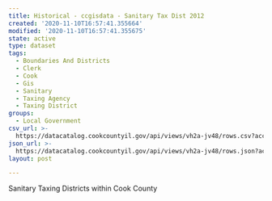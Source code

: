 ```yaml
---
title: Historical - ccgisdata - Sanitary Tax Dist 2012
created: '2020-11-10T16:57:41.355664'
modified: '2020-11-10T16:57:41.355675'
state: active
type: dataset
tags:
  - Boundaries And Districts
  - Clerk
  - Cook
  - Gis
  - Sanitary
  - Taxing Agency
  - Taxing District
groups:
  - Local Government
csv_url: >-
  https://datacatalog.cookcountyil.gov/api/views/vh2a-jv48/rows.csv?accessType=DOWNLOAD
json_url: >-
  https://datacatalog.cookcountyil.gov/api/views/vh2a-jv48/rows.json?accessType=DOWNLOAD
layout: post

---
```

Sanitary Taxing Districts within Cook County
